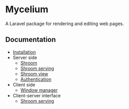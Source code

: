 Mycelium
========

A Laravel package for rendering and editing web pages.


Documentation
-------------

- [Installation](docs/installation.md)
- Server side
    - [Shroom](docs/shroom.md)
    - [Shroom serving](docs/shroom-serving.md)
    - [Shroom view](docs/shroom-view.md)
    - [Authentication](docs/authentication.md)
- Client side
    - [Window manager](docs/window-manager.md)
- Client-server interface
    - [Shroom serving](docs/single-shroom-http-interface.md)